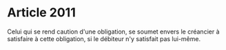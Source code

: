 # Article 2011

Celui qui se rend caution d'une obligation, se soumet envers le créancier à satisfaire à cette obligation, si le débiteur n'y satisfait pas lui-même.